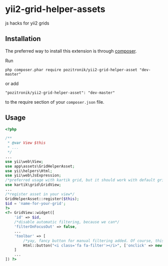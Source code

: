 # yii2-grid-helper-assets
js hacks for yii2 grids

Installation
------------

The preferred way to install this extension is through [composer](http://getcomposer.org/download/).

Run

```
php composer.phar require pozitronik/yii2-grid-helper-asset "dev-master"
```

or add

```
"pozitronik/yii2-grid-helper-asset": "dev-master"
```

to the require section of your `composer.json` file.

Usage
-----

```php
<?php

/**
 * @var View $this
 * ...
 */
...
use yii\web\View;
use app\assets\GridHelperAsset;
use yii\helpers\Html;
use yii\web\JsExpression;
/*preferred usage with kartik grid, but it should work with default grid too*/
use kartik\grid\GridView;
...
/*register asset in your view*/
GridHelperAsset::register($this);
$id = 'name-for-your-grid';
?>
<?= GridView::widget([
    'id' => $id,
    /*disable automatic filtering, because we can*/
    'filterOnFocusOut' => false,
    ...
    'toolbar' => [
        /*yay, fancy button for manual filtering added. Of course, this handler can be attached anywhere*/
        Html::button("<i class='fa fa-filter'></i>", ['onclick' => new JsExpression('setFakeGridFilter("#'.$id.'")'), 'class' => 'btn btn-info']),
    ]
    ...
]) ?>
```
